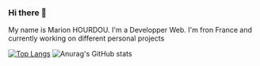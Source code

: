 ### Hi there 👋

My name is Marion HOURDOU.
I'm a Developper Web. I'm fron France and currently working on different personal projects 

[![Top Langs](https://github-readme-stats.vercel.app/api/top-langs/?username=Marion-H)](https://github.com/Marion-H/github-readme-stats) ![Anurag's GitHub stats](https://github-readme-stats.vercel.app/api?username=Marion-H&show_icons=true&theme=radical)


<!--
**Marion-H/Marion-H** is a ✨ _special_ ✨ repository because its `README.md` (this file) appears on your GitHub profile.

Here are some ideas to get you started:

- 🔭 I’m currently working on ...
- 🌱 I’m currently learning ...
- 👯 I’m looking to collaborate on ...
- 🤔 I’m looking for help with ...
- 💬 Ask me about ...
- 📫 How to reach me: ...
- 😄 Pronouns: ...
- ⚡ Fun fact: ...
-->

